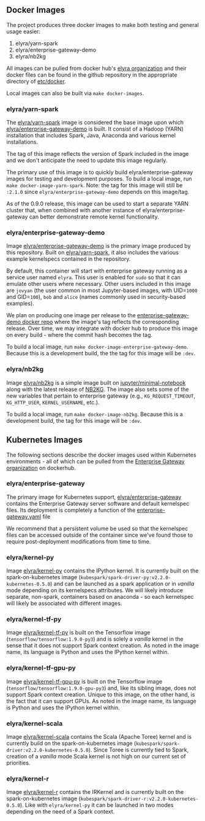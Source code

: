 ## Docker Images

The project produces three docker images to make both testing and general usage easier:
1. elyra/yarn-spark
1. elyra/enterprise-gateway-demo
1. elyra/nb2kg

All images can be pulled from docker hub's [elyra organization](https://hub.docker.com/u/elyra/) and their 
docker files can be found in the github repository in the appropriate directory of 
[etc/docker](https://github.com/jupyter-incubator/enterprise_gateway/tree/master/etc/docker).

Local images can also be built via `make docker-images`.

### elyra/yarn-spark

The [elyra/yarn-spark](https://hub.docker.com/r/elyra/yarn-spark/) image is considered the base image 
upon which [elyra/enterprise-gateway-demo](https://hub.docker.com/r/elyra/enterprise-gateway-demo/) is built.  It consist 
of a Hadoop (YARN) installation that includes Spark, Java, Anaconda and various kernel installations.

The tag of this image reflects the version of Spark included in the image and we don't anticipate the need to update this image regularly.

The primary use of this image is to quickly build elyra/enterprise-gateway images for testing and development
purposes.  To build a local image, run `make docker-image-yarn-spark`.  Note: the tag for this image will
still be `:2.1.0` since `elyra/enterprise-gateway-demo` depends on this image/tag.

As of the 0.9.0 release, this image can be used to start a separate YARN cluster that, when combined with another
instance of elyra/enterprise-gateway can better demonstrate remote kernel functionality.

### elyra/enterprise-gateway-demo

Image [elyra/enterprise-gateway-demo](https://hub.docker.com/r/elyra/enterprise-gateway-demo/) is the primary image 
produced by this repository.  Built on [elyra/yarn-spark](https://hub.docker.com/r/elyra/yarn-spark/), it
also includes the various example kernelspecs contained in the repository.

By default, this container will start with enterprise gateway running as a service user named `elyra`.  This
user is enabled for `sudo` so that it can emulate other users where necessary.  Other users included in this 
image are `jovyan` (the user common in most Jupyter-based images, with UID=`1000` and GID=`100`), `bob` and 
`alice` (names commonly used in security-based examples).

We plan on producing one image per release to the 
[enterprise-gateway-demo docker repo](https://hub.docker.com/r/elyra/enterprise-gateway-demo/) where
the image's tag reflects the corresponding release.  Over time, we may integrate with docker hub to produce
this image on every build - where the commit hash becomes the tag.

To build a local image, run `make docker-image-enterprise-gateway-demo`.  Because this is a development build, the
the tag for this image will be `:dev`.

### elyra/nb2kg

Image [elyra/nb2kg](https://hub.docker.com/r/elyra/nb2kg/) is a simple image built 
on [jupyter/minimal-notebook](https://hub.docker.com/r/jupyter/minimal-notebook/) along with the latest
release of [NB2KG](https://github.com/jupyter-incubator/nb2kg).  The image 
also sets some of the new variables that pertain to enterprise gateway (e.g., `KG_REQUEST_TIMEOUT`, 
`KG_HTTP_USER`, `KERNEL_USERNAME`, etc.).

To build a local image, run `make docker-image-nb2kg`.  Because this is a development build, the 
tag for this image will be `:dev`.

## Kubernetes Images
The following sections describe the docker images used within Kubernetes environments - all of which can be pulled from 
the [Enterprise Gateway organization](https://hub.docker.com/r/elyra/) on dockerhub.

### elyra/enterprise-gateway
The primary image for Kubernetes support, [elyra/enterprise-gateway](https://hub.docker.com/r/elyra/enterprise-gateway/) 
contains the Enterprise Gateway server software and default kernelspec files.  Its deployment is completely a function 
of the [enterprise-gateway.yaml](https://github.com/jupyter-incubator/enterprise_gateway/blob/master/etc/kubernetes/enterprise-gateway.yaml) file

We recommend that a persistent volume be used so that the kernelspec files can be accessed outside of the container
since we've found those to require post-deployment modifications from time to time.

### elyra/kernel-py
Image [elyra/kernel-py](https://hub.docker.com/r/elyra/kernel-py/) contains the IPython kernel.  It is currently built on the spark-on-kubernetes image 
(`kubespark/spark-driver-py:v2.2.0-kubernetes-0.5.0`) and can be launched 
as a spark application or in *vanilla* mode depending on its kernelspecs attributes.  We will likely introduce separate,
non-spark, containers based on anaconda - so each kernelspec will likely be associated with different images.

### elyra/kernel-tf-py
Image [elyra/kernel-tf-py](https://hub.docker.com/r/elyra/kernel-tf-py/) is built on the Tensorflow image (`tensorflow/tensorflow:1.9.0-py3`) and is solely a *vanilla* kernel in the 
sense that it does not support Spark context creation.  As noted in the image name, its language is Python and uses
the IPython kernel within.

### elyra/kernel-tf-gpu-py
Image [elyra/kernel-tf-gpu-py](https://hub.docker.com/r/elyra/kernel-tf-gpu-py/) is built on the Tensorflow image (`tensorflow/tensorflow:1.9.0-gpu-py3`) and, 
like its sibling image, does not support Spark context creation.  Unique to this image, on the other hand, is the fact that 
it can support GPUs.  As noted in the image name, its language is Python and uses
the IPython kernel within.

### elyra/kernel-scala
Image [elyra/kernel-scala](https://hub.docker.com/r/elyra/kernel-scala/) contains the Scala (Apache Toree) kernel and is currently build on the spark-on-kubernetes image (`kubespark/spark-driver:v2.2.0-kubernetes-0.5.0`).
Since Toree is currently tied to Spark, creation of a *vanilla* mode Scala kernel is not high on our current set of priorities.

### elyra/kernel-r
Image [elyra/kernel-r](https://hub.docker.com/r/elyra/kernel-r/) contains the IRKernel and is currently built on the spark-on-kubernetes image (`kubespark/spark-driver-r:v2.2.0-kubernetes-0.5.0`).
Like with `elyra/kernel-py` it can be launched in two modes depending on the need of a Spark context.